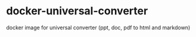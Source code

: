 # docker-universal-converter
docker image for universal converter (ppt, doc, pdf to html and markdown)
